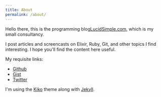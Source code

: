 ```yaml
---
title: About
permalink: /about/
---
```


<p class="lead">Hello there, this is the programming blog<a href="http://lucidsimple.com">LucidSimple.com</a>, which is my small consultancy.</p>

<p>I post articles and screencasts on Elixir, Ruby, Git, and other topics
I find interesting. I hope you'll find the content here useful.</p>

<p>My requisite links:</p>

<ul>
  <li><a href="https://github.com/jwhiteman">Github</a></li>
  <li><a href="https://gist.github.com/jwhiteman">Gist</a></li>
  <li><a href="https://twitter.com/lucidsimple">Twitter</a></li>
</ul>

<p>I'm using the <a href="http://github.com/gfjaru/Kiko">Kiko</a> theme along with <a href="http://jekyllrb.com">Jekyll</a>.</p>
